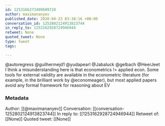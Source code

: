 ```yaml
---
id: 1253166273409609728
author: maximananyev
published_date: 2020-04-23 03:38:16 +00:00
conversation_id: 1252802124913823744
in_reply_to: 1253162928724946944
retweet: None
quoted_tweet: None
type: tweet
tags:

---
```


@autoregress @guilhermejd1 @yudapearl @Jabaluck @gelbach @HeerJeet I think a misunderstanding here is that econometrics != applied econ. Some tools for external validity are available in the econometric literature (for example, in the brilliant work by @economeager), but most applied papers avoid any formal framework for reasoning about EV

### Metadata

Author: [[@maximananyev]]
Conversation: [[conversation-1252802124913823744]]
In reply to: [[1253162928724946944]]
Retweet of: [[None]]
Quoted tweet: [[None]]
